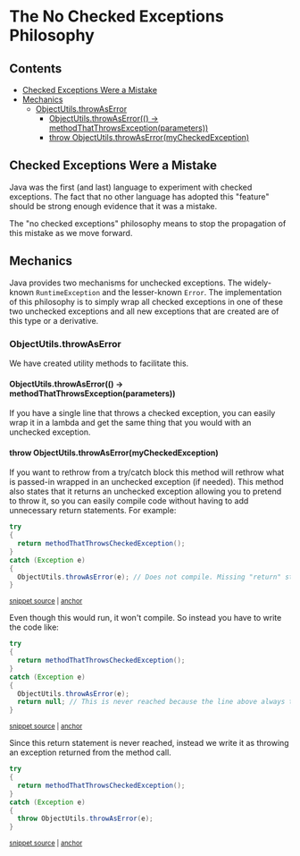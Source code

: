 <a id="top"></a>

# The No Checked Exceptions Philosophy

<!-- toc -->
## Contents

  * [Checked Exceptions Were a Mistake](#checked-exceptions-were-a-mistake)
  * [Mechanics](#mechanics)
    * [ObjectUtils.throwAsError](#objectutilsthrowaserror)
      * [ObjectUtils.throwAsError(() -> methodThatThrowsException(parameters))](#objectutilsthrowaserror---methodthatthrowsexceptionparameters)
      * [throw ObjectUtils.throwAsError(myCheckedException)](#throw-objectutilsthrowaserrormycheckedexception)<!-- endToc -->
    
## Checked Exceptions Were a Mistake
Java was the first (and last) language to experiment with checked exceptions. The fact that no other language has adopted this "feature" should be strong enough evidence that it was a mistake.

The "no checked exceptions" philosophy means to stop the propagation of this mistake as we move forward.

## Mechanics
Java provides two mechanisms for unchecked exceptions. The widely-known `RuntimeException` and the lesser-known `Error`. The implementation of this philosophy is to simply wrap all checked exceptions in one of these two unchecked exceptions and all new exceptions that are created are of this type or a derivative.

### ObjectUtils.throwAsError
We have created utility methods to facilitate this.

#### ObjectUtils.throwAsError(() -> methodThatThrowsException(parameters))
If you have a single line that throws a checked exception, you can easily wrap it in a lambda and get the same thing that you would with an unchecked exception.

#### throw ObjectUtils.throwAsError(myCheckedException)
If you want to rethrow from a try/catch block this method will rethrow what is passed-in wrapped in an unchecked exception (if needed). This method also states that it returns an unchecked exception allowing you to pretend to throw it, so you can easily compile code without having to add unnecessary return statements. For example:

<!-- snippet: throw_as_error_does_not_compile -->
<a id='snippet-throw_as_error_does_not_compile'></a>
```java
try
{
  return methodThatThrowsCheckedException();
}
catch (Exception e)
{
  ObjectUtils.throwAsError(e); // Does not compile. Missing "return" statement
}
```
<sup><a href='/approvaltests-util-tests/src/test/java/com/spun/util/ThrowAsErrorExamples.java#L15-L24' title='Snippet source file'>snippet source</a> | <a href='#snippet-throw_as_error_does_not_compile' title='Start of snippet'>anchor</a></sup>
<!-- endSnippet -->

Even though this would run, it won't compile. So instead you have to write the code like:

<!-- snippet: throw_as_error_with_return -->
<a id='snippet-throw_as_error_with_return'></a>
```java
try
{
  return methodThatThrowsCheckedException();
}
catch (Exception e)
{
  ObjectUtils.throwAsError(e);
  return null; // This is never reached because the line above always throws an exception
}
```
<sup><a href='/approvaltests-util-tests/src/test/java/com/spun/util/ThrowAsErrorExamples.java#L29-L39' title='Snippet source file'>snippet source</a> | <a href='#snippet-throw_as_error_with_return' title='Start of snippet'>anchor</a></sup>
<!-- endSnippet -->

Since this return statement is never reached, instead we write it as throwing an exception returned from the method call.

<!-- snippet: throw_as_error_with_throw -->
<a id='snippet-throw_as_error_with_throw'></a>
```java
try
{
  return methodThatThrowsCheckedException();
}
catch (Exception e)
{
  throw ObjectUtils.throwAsError(e);
}
```
<sup><a href='/approvaltests-util-tests/src/test/java/com/spun/util/ThrowAsErrorExamples.java#L43-L52' title='Snippet source file'>snippet source</a> | <a href='#snippet-throw_as_error_with_throw' title='Start of snippet'>anchor</a></sup>
<!-- endSnippet -->




